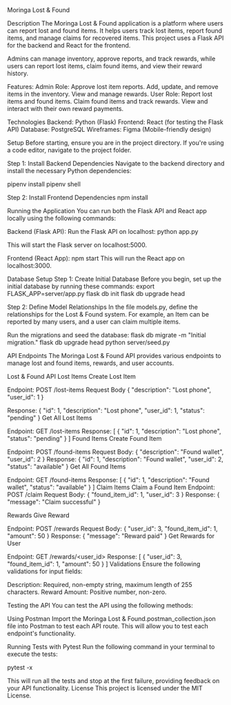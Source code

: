Moringa Lost & Found

Description
The Moringa Lost & Found application is a platform where users can report lost and found items. It helps users track lost items, report found items, and manage claims for recovered items. This project uses a Flask API for the backend and React for the frontend.

Admins can manage inventory, approve reports, and track rewards, while users can report lost items, claim found items, and view their reward history.

Features:
Admin Role:
Approve lost item reports.
Add, update, and remove items in the inventory.
View and manage rewards.
User Role:
Report lost items and found items.
Claim found items and track rewards.
View and interact with their own reward payments.


Technologies
Backend: Python (Flask)
Frontend: React (for testing the Flask API)
Database: PostgreSQL
Wireframes: Figma (Mobile-friendly design)

Setup
Before starting, ensure you are in the project directory. If you're using a code editor, navigate to the project folder.

Step 1: Install Backend Dependencies
Navigate to the backend directory and install the necessary Python dependencies:

pipenv install
pipenv shell

Step 2: Install Frontend Dependencies
npm install

Running the Application
You can run both the Flask API and React app locally using the following commands:

Backend (Flask API):
Run the Flask API on localhost:
python app.py

This will start the Flask server on localhost:5000.

Frontend (React App):
npm start
This will run the React app on localhost:3000.

Database Setup
Step 1: Create Initial Database
Before you begin, set up the initial database by running these commands:
export FLASK_APP=server/app.py
flask db init
flask db upgrade head


Step 2: Define Model Relationships
In the file models.py, define the relationships for the Lost & Found system. For example, an Item can be reported by many users, and a user can claim multiple items.

Run the migrations and seed the database:
flask db migrate -m "Initial migration."
flask db upgrade head
python server/seed.py

API Endpoints
The Moringa Lost & Found API provides various endpoints to manage lost and found items, rewards, and user accounts.

Lost & Found API
Lost Items
Create Lost Item

Endpoint: POST /lost-items
Request Body
{
  "description": "Lost phone",
  "user_id": 1
}

Response:
{
  "id": 1,
  "description": "Lost phone",
  "user_id": 1,
  "status": "pending"
}
Get All Lost Items

Endpoint: GET /lost-items
Response:
[
  {
    "id": 1,
    "description": "Lost phone",
    "status": "pending"
  }
]
Found Items
Create Found Item

Endpoint: POST /found-items
Request Body:
{
  "description": "Found wallet",
  "user_id": 2
}
Response:
{
  "id": 1,
  "description": "Found wallet",
  "user_id": 2,
  "status": "available"
}
Get All Found Items

Endpoint: GET /found-items
Response:
[
  {
    "id": 1,
    "description": "Found wallet",
    "status": "available"
  }
]
Claim Items
Claim a Found Item
Endpoint: POST /claim
Request Body:
{
  "found_item_id": 1,
  "user_id": 3
}
Response:
{
  "message": "Claim successful"
}

Rewards
Give Reward

Endpoint: POST /rewards
Request Body:
{
  "user_id": 3,
  "found_item_id": 1,
  "amount": 50
}
Response:
{
  "message": "Reward paid"
}
Get Rewards for User

Endpoint: GET /rewards/<user_id>
Response:
[
  {
    "user_id": 3,
    "found_item_id": 1,
    "amount": 50
  }
]
Validations
Ensure the following validations for input fields:

Description:
Required, non-empty string, maximum length of 255 characters.
Reward Amount:
Positive number, non-zero.

Testing the API
You can test the API using the following methods:

Using Postman
Import the Moringa Lost & Found.postman_collection.json file into Postman to test each API route. This will allow you to test each endpoint's functionality.

Running Tests with Pytest
Run the following command in your terminal to execute the tests:

pytest -x

This will run all the tests and stop at the first failure, providing feedback on your API functionality.
License
This project is licensed under the MIT License.